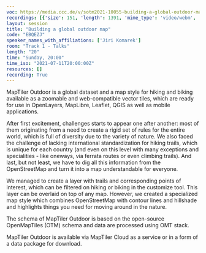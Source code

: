 ```yaml
---
voc: https://media.ccc.de/v/sotm2021-10055-building-a-global-outdoor-map
recordings: [{'size': 151, 'length': 1391, 'mime_type': 'video/webm', 'language': 'eng', 'filename': 'sotm2021-10055-eng-Building_a_global_outdoor_map_webm-hd.webm', 'state': 'new', 'folder': 'webm-hd', 'high_quality': True, 'width': 1920, 'height': 1080, 'updated_at': '2021-09-19T11:31:09.496+02:00', 'recording_url': 'https://cdn.media.ccc.de/events/sotm/2021/webm-hd/sotm2021-10055-eng-Building_a_global_outdoor_map_webm-hd.webm', 'url': 'https://api.media.ccc.de/public/recordings/54928', 'event_url': 'https://api.media.ccc.de/public/events/6f6a4f4b-1061-5262-b9f5-a222346cfb5f', 'conference_url': 'https://api.media.ccc.de/public/conferences/sotm2021'}, {'size': 64, 'length': 1391, 'mime_type': 'video/webm', 'language': 'eng', 'filename': 'sotm2021-10055-eng-Building_a_global_outdoor_map_webm-sd.webm', 'state': 'new', 'folder': 'webm-sd', 'high_quality': False, 'width': 720, 'height': 576, 'updated_at': '2021-09-19T11:04:06.379+02:00', 'recording_url': 'https://cdn.media.ccc.de/events/sotm/2021/webm-sd/sotm2021-10055-eng-Building_a_global_outdoor_map_webm-sd.webm', 'url': 'https://api.media.ccc.de/public/recordings/54925', 'event_url': 'https://api.media.ccc.de/public/events/6f6a4f4b-1061-5262-b9f5-a222346cfb5f', 'conference_url': 'https://api.media.ccc.de/public/conferences/sotm2021'}, {'size': 52, 'length': 1391, 'mime_type': 'video/mp4', 'language': 'eng', 'filename': 'sotm2021-10055-eng-Building_a_global_outdoor_map_sd.mp4', 'state': 'new', 'folder': 'h264-sd', 'high_quality': False, 'width': 720, 'height': 576, 'updated_at': '2021-09-19T10:47:36.392+02:00', 'recording_url': 'https://cdn.media.ccc.de/events/sotm/2021/h264-sd/sotm2021-10055-eng-Building_a_global_outdoor_map_sd.mp4', 'url': 'https://api.media.ccc.de/public/recordings/54923', 'event_url': 'https://api.media.ccc.de/public/events/6f6a4f4b-1061-5262-b9f5-a222346cfb5f', 'conference_url': 'https://api.media.ccc.de/public/conferences/sotm2021'}, {'size': 21, 'length': 1390, 'mime_type': 'audio/mpeg', 'language': 'eng', 'filename': 'sotm2021-10055-eng-Building_a_global_outdoor_map_mp3.mp3', 'state': 'new', 'folder': 'mp3', 'high_quality': False, 'width': 0, 'height': 0, 'updated_at': '2021-09-19T10:46:31.110+02:00', 'recording_url': 'https://cdn.media.ccc.de/events/sotm/2021/mp3/sotm2021-10055-eng-Building_a_global_outdoor_map_mp3.mp3', 'url': 'https://api.media.ccc.de/public/recordings/54922', 'event_url': 'https://api.media.ccc.de/public/events/6f6a4f4b-1061-5262-b9f5-a222346cfb5f', 'conference_url': 'https://api.media.ccc.de/public/conferences/sotm2021'}, {'size': 160, 'length': 1391, 'mime_type': 'video/mp4', 'language': 'eng', 'filename': 'sotm2021-10055-eng-Building_a_global_outdoor_map_hd.mp4', 'state': 'new', 'folder': 'h264-hd', 'high_quality': True, 'width': 1920, 'height': 1080, 'updated_at': '2021-09-19T10:44:03.906+02:00', 'recording_url': 'https://cdn.media.ccc.de/events/sotm/2021/h264-hd/sotm2021-10055-eng-Building_a_global_outdoor_map_hd.mp4', 'url': 'https://api.media.ccc.de/public/recordings/54921', 'event_url': 'https://api.media.ccc.de/public/events/6f6a4f4b-1061-5262-b9f5-a222346cfb5f', 'conference_url': 'https://api.media.ccc.de/public/conferences/sotm2021'}]
layout: session
title: "Building a global outdoor map"
code: "EBQEZJ"
speaker_names_with_affiliations: ['Jiri Komarek']
room: "Track 1 - Talks"
length: "20"
time: "Sunday, 20:00"
time_iso: "2021-07-11T20:00:00Z"
resources: []
recording: True
---
```

MapTiler Outdoor is a global dataset and a map style for hiking and biking available as a zoomable and web-compatible vector tiles, which are ready for use in OpenLayers, MapLibre, Leaflet, QGIS as well as mobile applications.

After first excitement, challenges starts to appear one after another: most of them originating from a need to create a rigid set of rules for the entire world, which is full of diversity due to the variety of nature. We also faced the challenge of lacking international standardization for hiking trails, which is unique for each country (and even on this level with many exceptions and specialities - like oneways, via ferrata routes or even climbing trails). And last, but not least, we have to dig all this information from the OpenStreetMap and turn it into a map understandable for everyone. 

We managed to create a layer with trails and corresponding points of interest, which can be filtered on hiking or biking in the customize tool. This layer can be overlaid on top of any map. However, we created a specialized map style which combines OpenStreetMap with contour lines and hillshade and highlights things you need for moving around in the nature. 

The schema of MapTiler Outdoor is based on the open-source OpenMapTiles (OTM) schema and data are processed using OMT stack.

MapTiler Outdoor is available via MapTiler Cloud as a service or in a form of a data package for download.
